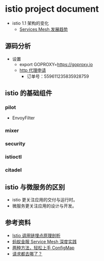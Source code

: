 # istio project document

- istio 1.1 架构的变化
  - [Services Mesh 发展趋势](https://mp.weixin.qq.com/s/N_z14Ej_TUCEvo3Onzausw)

## 源码分析

- 设置
  - export GOPROXY=https://goproxy.io
  - [http 代理申请](http://ip.hutoudaili.com/)
    - 订单号：559611235835928759

## istio 的基础组件

### pilot

- EnvoyFilter

### mixer

### security

### istioctl

### citadel

## istio 与微服务的区别

- istio 更关注应用的交付与运行时。
- 微服务更关注应用的设计与开发。

## 参考资料

- [Istio 调用链埋点原理剖析](https://www.cnblogs.com/CCE-SWR/p/10270603.html)
- [蚂蚁金服 Service Mesh 深度实践](https://yq.aliyun.com/articles/725967?spm=a2c4e.11153940.0.0.139c29c3nQSYj5)
- [两种方法，轻松上手 ConfigMap](https://mp.weixin.qq.com/s?__biz=MzIyMTUwMDMyOQ==&mid=2247492855&idx=1&sn=ec930e1676bf1e0c2de86b9d3e143eda&chksm=e8396231df4eeb27960a2964717f4dc2d86640d330736ad4d90f2fe9be5e376c0a4b142b52f8&mpshare=1&scene=1&srcid=&sharer_sharetime=1577356620522&sharer_shareid=d05fd1ee5834781daefb9ad6105e04ba&key=853ec63533ca6a963698145d2e30261b9ea2b559edda88f652a639e2909095ac0b75a0eccae51dadc28dd91aed0a104b3615e4c4760643ff6959f4379710cdc5da2fc8ff591fc5071d4bec152a45d865&ascene=1&uin=MTEzNTg2NTIw&devicetype=Windows+10&version=62070158&lang=zh_CN&exportkey=AV31k%2FbRjZxabI0l5Kh3XFc%3D&pass_ticket=EUZndUXvRXoAPZXF73TzNZfGkPzTTid%2Bi2IXy%2BjFxR0%3D)
- [请求都去哪了？](https://mp.weixin.qq.com/s?__biz=MzU1MzY4NzQ1OA==&mid=2247483787&idx=1&sn=eb6122780ad6866054f5bbd6e57bbb05&chksm=fbee4146cc99c850f99b0a1c7e4f4f229e238a96aa42774b2b175481deccf7969d85fe725de6&mpshare=1&scene=1&srcid=1226Io8mT7xcrtA6XRE0tQdZ&sharer_sharetime=1577354357721&sharer_shareid=8eaca72194dae7b3d51d5c708436eee4&key=81e61b3567b79f0869ebedd22dcb4a036cec41f980a146e8629732c4e8da6de82182f57171921b1c4cda00808f494a513e1123995db5243478f41c1fa9d7493f17c9fc78e8e2127c0da799127fac80cb&ascene=1&uin=MTEzNTg2NTIw&devicetype=Windows+10&version=62070158&lang=zh_CN&exportkey=AaYdFaVMlPp70ItG891qB%2Fc%3D&pass_ticket=MCdRcBsqls7fq4sE1f6lTvmT2zCcM8WRhsK%2FfX2lLiI%3D)
